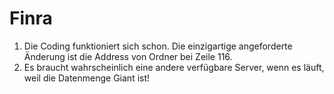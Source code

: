 # Finra
1. Die Coding funktioniert sich schon. Die einzigartige angeforderte Änderung ist die Address von Ordner bei Zeile 116.
2. Es braucht wahrscheinlich eine andere verfügbare Server, wenn es läuft, weil die Datenmenge Giant ist! 
